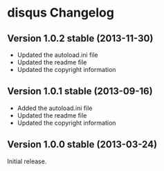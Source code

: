 disqus Changelog
================

Version 1.0.2 stable (2013-11-30)
---------------------------------
- Updated the autoload.ini file
- Updated the readme file
- Updated the copyright information


Version 1.0.1 stable (2013-09-16)
---------------------------------
- Added the autoload.ini file
- Updated the readme file
- Updated the copyright information


Version 1.0.0 stable (2013-03-24)
---------------------------------

Initial release.